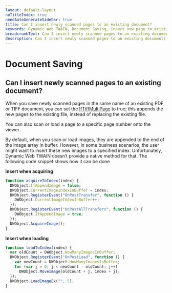 ```yaml
---
layout: default-layout
noTitleIndex: true
needAutoGenerateSidebar: true
title: Can I insert newly scanned pages to an existing document?
keywords: Dynamic Web TWAIN, Document Saving, insert new page to existing document
breadcrumbText: Can I insert newly scanned pages to an existing document?
description: Can I insert newly scanned pages to an existing document?
---
```


# Document Saving

## Can I insert newly scanned pages to an existing document?

When you save newly scanned pages in the same name of an existing PDF or TIFF document, you can set the <a href="https://www.dynamsoft.com/web-twain/docs/info/api/WebTwain_IO.html?ver=latest#iftiffmultipage" target="_blank">IfTiffMultiPage</a> to true; this appends the new pages to the existing file, instead of replacing the existing file.

You can also scan or load a page to a specific page number onto the viewer.

By default, when you scan or load images, they are appended to the end of the image array in buffer. However, in some business scenarios, the user might want to insert these new images to a specified index. Unfortunately, Dynamic Web TWAIN doesn’t provide a native method for that. The following code snippet shows how it can be done

<strong>Insert when acquiring</strong>

```javascript
function acquireToIndex(index) {
  DWObject.IfAppendImage = false;
  DWObject.CurrentImageIndexInBuffer = index;
  DWObject.RegisterEvent("OnPostTransfer", function () {
    DWObject.CurrentImageIndexInBuffer++;
  });
  DWObject.RegisterEvent("OnPostAllTransfers", function () {
    DWObject.IfAppendImage = true;
  });
  DWObject.AcquireImage();
}
```

<strong>Insert when loading</strong>

```javascript
function loadToIndex(index) {
  var oldCount = DWObject.HowManyImagesInBuffer;
  DWObject.RegisterEvent("OnPostLoad", function () {
    var newCount = DWObject.HowManyImagesInBuffer;
    for (var j = 0; j < newCount - oldCount; j++)
      DWObject.MoveImage(oldCount + j, index + j);
  });
  DWObject.LoadImageEx("", 5);
}
```
